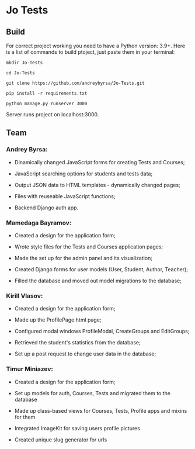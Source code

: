 # Jo Tests

## **Build**

For correct project working you need to have a Python version: 3.9+. Here is a list of commands to build ptoject, just paste them in your terminal:

```
mkdir Jo-Tests

cd Jo-Tests
```

```
git clone https://github.com/andreybyrsa/Jo-Tests.git
```

```
pip install -r requirements.txt

python manage.py runserver 3000
```
Server runs project on localhost:3000.

## **Team**

### Andrey Byrsa: 
- Dinamically changed JavaScript forms for creating Tests and Courses;

- JavaScript searching options for students and tests data;

- Output JSON data to HTML templates - dynamically changed pages;

- Files with reuseable JavaScript functions; 

- Backend Django auth app.

### Mamedaga Bayramov:
- Created a design for the application form;

- Wrote style files for the Tests and Courses application pages;

- Made the set up for the admin panel and its visualization;

- Created Django forms for user models (User, Student, Author, Teacher);

- Filled the database and moved out model migrations to the database;

### Kirill Vlasov:
- Created a design for the application form;

- Made up the ProfilePage.html page;

- Configured modal windows ProfileModal, CreateGroups and EditGroups;

- Retrieved the student's statistics from the database;

- Set up a post request to change user data in the database;

### Timur Miniazev:
- Created a design for the application form;

- Set up models for auth, Courses, Tests and migrated them to the database

- Made up class-based views for Courses, Tests, Profile apps and mixins for them

- Integrated ImageKit for saving users profile pictures

- Created unique slug generator for urls
